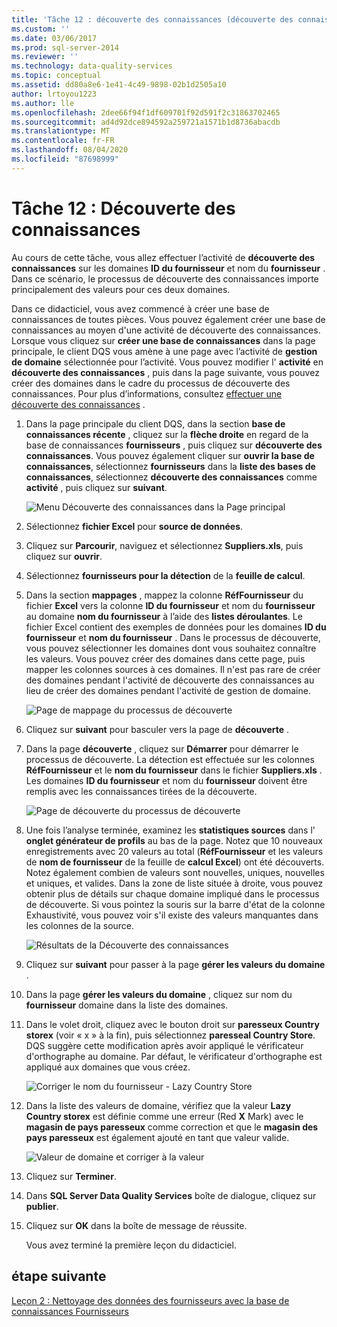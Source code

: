 ```yaml
---
title: 'Tâche 12 : découverte des connaissances (découverte des connaissances) | Microsoft Docs'
ms.custom: ''
ms.date: 03/06/2017
ms.prod: sql-server-2014
ms.reviewer: ''
ms.technology: data-quality-services
ms.topic: conceptual
ms.assetid: dd80a8e6-1e41-4c49-9898-02b1d2505a10
author: lrtoyou1223
ms.author: lle
ms.openlocfilehash: 2dee66f94f1df609701f92d591f2c31863702465
ms.sourcegitcommit: ad4d92dce894592a259721a1571b1d8736abacdb
ms.translationtype: MT
ms.contentlocale: fr-FR
ms.lasthandoff: 08/04/2020
ms.locfileid: "87698999"
---
```

# <a name="task-12-discovering-knowledge-knowledge-discovery"></a>Tâche 12 : Découverte des connaissances
  Au cours de cette tâche, vous allez effectuer l’activité de **découverte des connaissances** sur les domaines **ID du fournisseur** et nom du **fournisseur** . Dans ce scénario, le processus de découverte des connaissances importe principalement des valeurs pour ces deux domaines.  
  
 Dans ce didacticiel, vous avez commencé à créer une base de connaissances de toutes pièces. Vous pouvez également créer une base de connaissances au moyen d'une activité de découverte des connaissances. Lorsque vous cliquez sur **créer une base de connaissances** dans la page principale, le client DQS vous amène à une page avec l’activité de **gestion de domaine** sélectionnée pour l’activité. Vous pouvez modifier l' **activité** en **découverte des connaissances** , puis dans la page suivante, vous pouvez créer des domaines dans le cadre du processus de découverte des connaissances. Pour plus d’informations, consultez [effectuer une découverte des connaissances](https://msdn.microsoft.com/library/hh510398.aspx) .  
  
1.  Dans la page principale du client DQS, dans la section **base de connaissances récente** , cliquez sur la **flèche droite** en regard de la base de connaissances **fournisseurs** , puis cliquez sur **découverte des connaissances**. Vous pouvez également cliquer sur **ouvrir la base de connaissances**, sélectionnez **fournisseurs** dans la **liste des bases de connaissances**, sélectionnez **découverte des connaissances** comme **activité** , puis cliquez sur **suivant**.  
  
     ![Menu Découverte des connaissances dans la Page principal](../../2014/tutorials/media/et-discoveringknowledge-01.jpg "Menu Découverte des connaissances dans la Page principal")  
  
2.  Sélectionnez **fichier Excel** pour **source de données**.  
  
3.  Cliquez sur **Parcourir**, naviguez et sélectionnez **Suppliers.xls**, puis cliquez sur **ouvrir**.  
  
4.  Sélectionnez **fournisseurs pour la détection** de la **feuille de calcul**.  
  
5.  Dans la section **mappages** , mappez la colonne **RéfFournisseur** du fichier **Excel** vers la colonne **ID du fournisseur** et nom du **fournisseur** au domaine **nom du fournisseur** à l’aide des **listes déroulantes**. Le fichier Excel contient des exemples de données pour les domaines **ID du fournisseur** et **nom du fournisseur** . Dans le processus de découverte, vous pouvez sélectionner les domaines dont vous souhaitez connaître les valeurs. Vous pouvez créer des domaines dans cette page, puis mapper les colonnes sources à ces domaines. Il n'est pas rare de créer des domaines pendant l'activité de découverte des connaissances au lieu de créer des domaines pendant l'activité de gestion de domaine.  
  
     ![Page de mappage du processus de découverte](../../2014/tutorials/media/et-discoveringknowledge-02.jpg "Page de mappage du processus de découverte")  
  
6.  Cliquez sur **suivant** pour basculer vers la page de **découverte** .  
  
7.  Dans la page **découverte** , cliquez sur **Démarrer** pour démarrer le processus de découverte. La détection est effectuée sur les colonnes **RéfFournisseur** et le **nom du fournisseur** dans le fichier **Suppliers.xls** . Les domaines **ID du fournisseur** et nom du **fournisseur** doivent être remplis avec les connaissances tirées de la découverte.  
  
     ![Page de découverte du processus de découverte](../../2014/tutorials/media/et-discoveringknowledge-03.jpg "Page de découverte du processus de découverte")  
  
8.  Une fois l’analyse terminée, examinez les **statistiques sources** dans l' **onglet générateur de profils** au bas de la page. Notez que 10 nouveaux enregistrements avec 20 valeurs au total (**RéfFournisseur** et les valeurs de **nom de fournisseur** de la feuille de **calcul Excel**) ont été découverts. Notez également combien de valeurs sont nouvelles, uniques, nouvelles et uniques, et valides. Dans la zone de liste située à droite, vous pouvez obtenir plus de détails sur chaque domaine impliqué dans le processus de découverte. Si vous pointez la souris sur la barre d'état de la colonne Exhaustivité, vous pouvez voir s'il existe des valeurs manquantes dans les colonnes de la source.  
  
     ![Résultats de la Découverte des connaissances](../../2014/tutorials/media/et-discoveringknowledge-04.jpg "Résultats de la Découverte des connaissances")  
  
9. Cliquez sur **suivant** pour passer à la page **gérer les valeurs du domaine** .  
  
10. Dans la page **gérer les valeurs du domaine** , cliquez sur nom du **fournisseur** domaine dans la liste des domaines.  
  
11. Dans le volet droit, cliquez avec le bouton droit sur **paresseux Country storex** (voir « x » à la fin), puis sélectionnez **paresseal Country Store**. DQS suggère cette modification après avoir appliqué le vérificateur d'orthographe au domaine. Par défaut, le vérificateur d'orthographe est appliqué aux domaines que vous créez.  
  
     ![Corriger le nom du fournisseur - Lazy Country Store](../../2014/tutorials/media/et-discoveringknowledge-05.jpg "Corriger le nom du fournisseur - Lazy Country Store")  
  
12. Dans la liste des valeurs de domaine, vérifiez que la valeur **Lazy Country storex** est définie comme une erreur (Red **X** Mark) avec le **magasin de pays paresseux** comme correction et que le **magasin des pays paresseux** est également ajouté en tant que valeur valide.  
  
     ![Valeur de domaine et corriger à la valeur](../../2014/tutorials/media/et-discoveringknowledge-06.jpg "Valeur de domaine et corriger à la valeur")  
  
13. Cliquez sur **Terminer**.  
  
14. Dans **SQL Server Data Quality Services** boîte de dialogue, cliquez sur **publier**.  
  
15. Cliquez sur **OK** dans la boîte de message de réussite.  
  
     Vous avez terminé la première leçon du didacticiel.  
  
## <a name="next-step"></a>étape suivante  
 [Leçon 2 : Nettoyage des données des fournisseurs avec la base de connaissances Fournisseurs](../../2014/tutorials/lesson-2-cleansing-supplier-data-using-the-suppliers-knowledge-base.md)  
  
  
